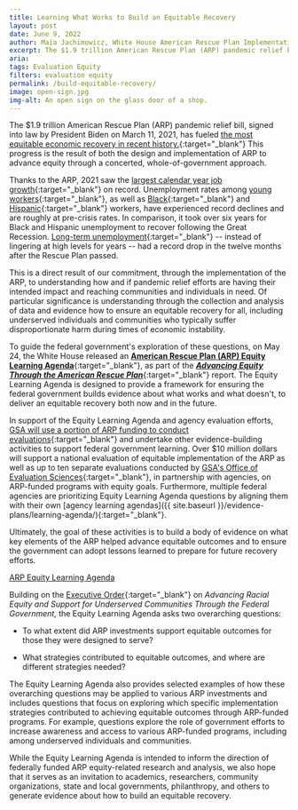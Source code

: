 ```yaml
---
title: Learning What Works to Build an Equitable Recovery
layout: post
date: June 9, 2022
author: Maia Jachimowicz, White House American Rescue Plan Implementation Team
excerpt: The $1.9 trillion American Rescue Plan (ARP) pandemic relief bill, signed into law by President Biden on March 11, 2021, has fueled the most equitable economic recovery in recent history. This progress is the result of both the design and implementation of ARP to advance equity through a concerted, whole-of-government approach.
aria: 
tags: Evaluation Equity
filters: evaluation equity
permalink: /build-equitable-recovery/
image: open-sign.jpg
img-alt: An open sign on the glass door of a shop.
---
```


The $1.9 trillion American Rescue Plan (ARP) pandemic relief bill, signed into law by President Biden on March 11, 2021, has fueled [the most equitable economic recovery in recent history.](https://www.whitehouse.gov/briefing-room/statements-releases/2022/05/24/fact-sheet-biden-harris-report-advancing-equity-through-the-american-rescue-plan/){:target="_blank"} This progress is the result of both the design and implementation of ARP to advance equity through a concerted, whole-of-government approach.

Thanks to the ARP, 2021 saw the [largest calendar year job growth](https://fred.stlouisfed.org/series/PAYEMS){:target="_blank"} on record. Unemployment rates among [young workers](https://fred.stlouisfed.org/series/LNS14024887){:target="_blank"}, as well as [Black](https://fred.stlouisfed.org/series/LNS14000006){:target="_blank"} and [Hispanic](https://fred.stlouisfed.org/series/LNS14000009){:target="_blank"} workers, have experienced record declines and are roughly at pre-crisis rates. In comparison, it took over six years for Black and Hispanic unemployment to recover following the Great Recession. [Long-term unemployment](https://fred.stlouisfed.org/series/UEMP27OV){:target="_blank"} -- instead of lingering at high levels for years -- had a record drop in the twelve months after the Rescue Plan passed.

This is a direct result of our commitment, through the implementation of the ARP, to understanding how and if pandemic relief efforts are having their intended impact and reaching communities and individuals in need. Of particular significance is understanding through the collection and analysis of data and evidence how to ensure an equitable recovery for all, including underserved individuals and communities who typically suffer disproportionate harm during times of economic instability.

To guide the federal government's exploration of these questions, on May 24, the White House released an [**American Rescue Plan (ARP) Equity Learning Agenda**](https://www.whitehouse.gov/wp-content/uploads/2022/05/American-Rescue-Plan-Equity-Learning-Agenda.pdf){:target="_blank"}, as part of the [***Advancing Equity Through the American Rescue Plan***](https://www.whitehouse.gov/wp-content/uploads/2022/05/ADVANCING-EQUITY-THROUGH-THE-AMERICAN-RESCUE-PLAN.pdf){:target="_blank"} report. The Equity Learning Agenda is designed to provide a framework for ensuring the federal government builds evidence about what works and what doesn't, to deliver an equitable recovery both now and in the future.

In support of the Equity Learning Agenda and agency evaluation efforts, [GSA will use a portion of ARP funding to conduct evaluations](https://www.gsa.gov/blog/2021/12/15/gsa-to-build-evidence-to-advance-equitable-outcomes-through-the-american-rescue-plan){:target="_blank"} and undertake other evidence-building activities to support federal government learning. Over $10 million dollars will support a national evaluation of equitable implementation of the ARP as well as up to ten separate evaluations conducted by [GSA's Office of Evaluation Sciences](https://oes.gsa.gov/american-rescue-plan/){:target="_blank"}, in partnership with agencies, on ARP-funded programs with equity goals. Furthermore, multiple federal agencies are prioritizing Equity Learning Agenda questions by aligning them with their own [agency learning agendas]({{ site.baseurl }}/evidence-plans/learning-agenda/){:target="_blank"}.

Ultimately, the goal of these activities is to build a body of evidence on what key elements of the ARP helped advance equitable outcomes and to ensure the government can adopt lessons learned to prepare for future recovery efforts.

<a href="https://www.whitehouse.gov/wp-content/uploads/2022/05/American-Rescue-Plan-Equity-Learning-Agenda.pdf" class="usa-button usa-button--outline border-0" target="_blank">ARP Equity Learning Agenda</a>

Building on the [Executive Order](https://www.whitehouse.gov/briefing-room/presidential-actions/2021/01/20/executive-order-advancing-racial-equity-and-support-for-underserved-communities-through-the-federal-government/){:target="_blank"} on *Advancing Racial Equity and Support for Underserved Communities Through the Federal Government,* the Equity Learning Agenda asks two overarching questions:

- To what extent did ARP investments support equitable outcomes for those they were designed to serve?

- What strategies contributed to equitable outcomes, and where are different strategies needed?

The Equity Learning Agenda also provides selected examples of how these overarching questions may be applied to various ARP investments and includes questions that focus on exploring which specific implementation strategies contributed to achieving equitable outcomes through ARP-funded programs. For example, questions explore the role of government efforts to increase awareness and access to various ARP-funded programs, including among underserved individuals and communities.

While the Equity Learning Agenda is intended to inform the direction of federally funded ARP equity-related research and analysis, we also hope that it serves as an invitation to academics, researchers, community organizations, state and local governments, philanthropy, and others to generate evidence about how to build an equitable recovery.